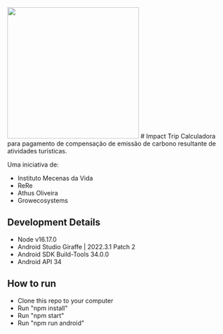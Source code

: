 <img src="https://github.com/AtsKotzen/impact-trip/blob/main/assets/icon.png" width=300 heigth=300>
# Impact Trip
Calculadora para pagamento de compensação de emissão de carbono resultante de atividades turísticas.

Uma iniciativa de:
- Instituto Mecenas da Vida
- ReRe
- Athus Oliveira
- Growecosystems


## Development Details
- Node v16.17.0
- Android Studio Giraffe | 2022.3.1 Patch 2
- Android SDK Build-Tools 34.0.0
- Android API 34


## How to run
- Clone this repo to your computer
- Run "npm install"
- Run "npm start"
- Run "npm run android"

